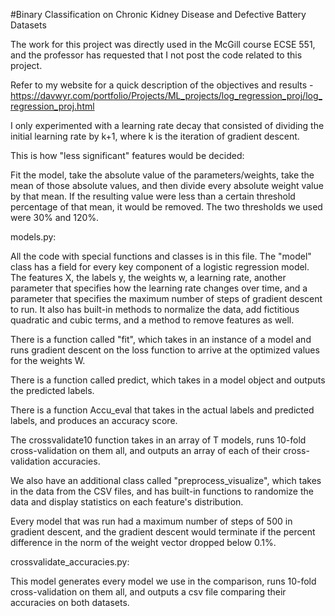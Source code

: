#Binary Classification on Chronic Kidney Disease and Defective Battery Datasets

The work for this project was directly used in the McGill course ECSE 551, and the professor has requested that I not post the code related to this project. 

Refer to my website for a quick description of the objectives and results - https://davwyr.com/portfolio/Projects/ML_projects/log_regression_proj/log_regression_proj.html

I only experimented with a learning rate decay that consisted of dividing the initial learning rate by k+1, where k is the iteration of gradient descent.

This is how "less significant" features would be decided:

Fit the model, take the absolute value of the parameters/weights, take the mean of those absolute values, and then
divide every absolute weight value by that mean. If the resulting value were less than a certain threshold percentage of that mean, it would be removed.
The two thresholds we used were 30% and 120%.

models.py: 

All the code with special functions and classes is in this file. The "model" class has a field for every key 
component of a logistic regression model. The features X, the labels y, the weights w, a learning rate, another parameter
that specifies how the learning rate changes over time, and a parameter that specifies the maximum number of steps of
gradient descent to run. It also has built-in methods to normalize the data, add fictitious quadratic and cubic terms,
and a method to remove features as well.

There is a function called "fit", which takes in an instance of a model and runs gradient descent on the loss function
to arrive at the optimized values for the weights W.

There is a function called predict, which takes in a model object and outputs the predicted labels.

There is a function Accu_eval that takes in the actual labels and predicted labels, and produces an accuracy score.

The crossvalidate10 function takes in an array of T models, runs 10-fold cross-validation on them all, and outputs
an array of each of their cross-validation accuracies.

We also have an additional class called "preprocess_visualize", which takes in the data from the CSV files,
and has built-in functions to randomize the data and display statistics on each feature's distribution.

Every model that was run had a maximum number of steps of 500 in gradient descent, and the gradient descent would
terminate if the percent difference in the norm of the weight vector dropped below 0.1%.


crossvalidate_accuracies.py: 

This model generates every model we use in the comparison, runs 10-fold cross-validation on them all, and outputs
a csv file comparing their accuracies on both datasets.
